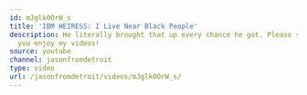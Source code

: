 ```yaml
---
id: mJglk0OrW_s
title: 'IBM HEIRESS: I Live Near Black People'
description: He literally brought that up every chance he got. Please subscribe if
  you enjoy my videos!
source: youtube
channel: jasonfromdetroit
type: video
url: /jasonfromdetroit/videos/mJglk0OrW_s/
---
```

